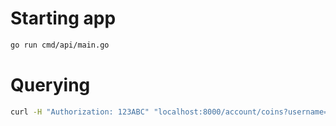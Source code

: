 # Starting app

```bash
go run cmd/api/main.go
```

# Querying

```bash
curl -H "Authorization: 123ABC" "localhost:8000/account/coins?username=tony"
```

